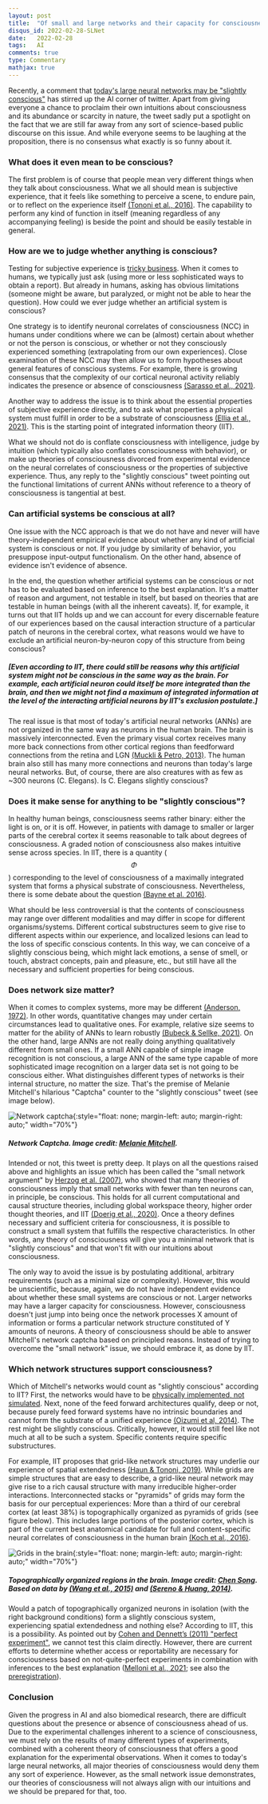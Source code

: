 ```yaml
---
layout: post
title:  "Of small and large networks and their capacity for consciousness"
disqus_id: 2022-02-28-SLNet
date:   2022-02-28
tags: 	AI
comments: true
type: Commentary
mathjax: true
---
```


Recently, a comment that [today's large neural networks may be "slightly conscious"](https://twitter.com/ilyasut/status/1491554478243258368) has stirred up the AI corner of twitter. Apart from giving everyone a chance to proclaim their own intuitions about consciousness and its abundance or scarcity in nature, the tweet sadly put a spotlight on the fact that we are still far away from any sort of science-based public discourse on this issue. And while everyone seems to be laughing at the proposition, there is no consensus what exactly is so funny about it.

### What does it even mean to be conscious?

The first problem is of course that people mean very different things when they talk about consciousness. What we all should mean is subjective experience, that it feels like something to perceive a scene, to endure pain, or to reflect on the experience itself [(Tononi et al., 2016)](https://www.nature.com/articles/nrn.2016.44). The capability to perform any kind of function in itself (meaning regardless of any accompanying feeling) is beside the point and should be easily testable in general. 

### How are we to judge whether anything is conscious?

Testing for subjective experience is [tricky business](../unfolding-argument-commentary/). When it comes to humans, we typically just ask (using more or less sophisticated ways to obtain a report). But already in humans, asking has obvious limitations (someone might be aware, but paralyzed, or might not be able to hear the question). How could we ever judge whether an artificial system is conscious?

One strategy is to identify neuronal correlates of consciousness (NCC) in humans under conditions where we can be (almost) certain about whether or not the person is conscious, or whether or not they consciously experienced something (extrapolating from our own experiences). Close examination of these NCC may then allow us to form hypotheses about general features of conscious systems. For example, there is growing consensus that the complexity of our cortical neuronal activity reliably indicates the presence or absence of consciousness [(Sarasso et al., 2021)](https://doi.org/10.1093/nc/niab023). 

Another way to address the issue is to think about the essential properties of subjective experience directly, and to ask what properties a physical system must fulfill in order to be a substrate of consciousness [(Ellia et al., 2021)](https://doi.org/10.1093/nc/niab023). This is the starting point of integrated information theory (IIT).

What we should not do is conflate consciousness with intelligence, judge by intuition (which typically also conflates consciousness with behavior), or make up theories of consciousness divorced from experimental evidence on the neural correlates of consciousness or the properties of subjective experience. Thus, any reply to the "slightly conscious" tweet pointing out the functional limitations of current ANNs without reference to a theory of consciousness is tangential at best.

### Can artificial systems be conscious at all?

One issue with the NCC approach is that we do not have and never will have theory-independent empirical evidence about whether any kind of artificial system is conscious or not. If you judge by similarity of behavior, you presuppose input-output functionalism. On the other hand, absence of evidence isn't evidence of absence. 

In the end, the question whether artificial systems can be conscious or not has to be evaluated based on inference to the best explanation. It's a matter of reason and argument, not testable in itself, but based on theories that are testable in human beings (with all the inherent caveats).
If, for example, it turns out that IIT holds up and we can account for every discernable feature of our experiences based on the causal interaction structure of a particular patch of neurons in the cerebral cortex, what reasons would we have to exclude an artificial neuron-by-neuron copy of this structure from being conscious?

##### [Even according to IIT, there could still be reasons why this artificial system might not be conscious in the same way as the brain. For example, each artificial neuron could itself be more integrated than the brain, and then we might not find a maximum of integrated information at the level of the interacting artificial neurons by IIT's exclusion postulate.]

The real issue is that most of today's artificial neural networks (ANNs) are not organized in the same way as neurons in the human brain. The brain is massively interconnected. Even the primary visual cortex receives many more back connections from other cortical regions than feedforward connections from the retina and LGN [(Muckli & Petro, 2013)](https://doi.org/10.1016/j.conb.2013.01.020). The human brain also still has many more connections and neurons than today's large neural networks. But, of course, there are also creatures with as few as ~300 neurons (C. Elegans). Is C. Elegans slightly conscious?

### Does it make sense for anything to be "slightly conscious"?

In healthy human beings, consciousness seems rather binary: either the light is on, or it is off. However, in patients with damage to smaller or larger parts of the cerebral cortex it seems reasonable to talk about degrees of consciousness. A graded notion of consciousness also makes intuitive sense across species. In IIT, there is a quantity ($$\Phi$$) corresponding to the level of consciousness of a maximally integrated system that forms a physical substrate of consciousness. Nevertheless, there is some debate about the question [(Bayne et al. 2016)](http://www.sciencedirect.com/science/article/pii/S136466131630002X).

What should be less controversial is that the contents of consciousness may range over different modalities and may differ in scope for different organisms/systems. Different cortical substructures seem to give rise to different aspects within our experience, and localized lesions can lead to the loss of specific conscious contents. In this way, we can conceive of a slightly conscious being, which might lack emotions, a sense of smell, or touch, abstract concepts, pain and pleasure, etc., but still have all the necessary and sufficient properties for being conscious. 

### Does network size matter?

When it comes to complex systems, more may be different [(Anderson, 1972)](https://www.science.org/doi/pdf/10.1126/science.177.4047.393). In other words, quantitative changes may under certain circumstances lead to qualitative ones. For example, relative size seems to matter for the ability of ANNs to learn robustly [(Bubeck & Sellke, 2021)](https://arxiv.org/abs/2105.12806). On the other hand, large ANNs are not really doing anything qualitatively different from small ones. If a small ANN capable of simple image recognition is not conscious, a large ANN of the same type capable of more sophisticated image recognition on a larger data set is not going to be conscious either. What distinguishes different types of networks is their internal structure, no matter the size. That's the premise of Melanie Mitchell's hilarious "Captcha" counter to the "slightly conscious" tweet (see image below).

![Network captcha](../images/SmallLargeNetworks/CaptchaNetworks.jpeg){:style="float: none; margin-left: auto; margin-right: auto;" width="70%"}

##### *<strong>Network Captcha.</strong> Image credit: [Melanie Mitchell](https://twitter.com/MelMitchell1/status/1492966598558294017?ref_src=twsrc%5Egoogle%7Ctwcamp%5Eserp%7Ctwgr%5Etweet).*

Intended or not, this tweet is pretty deep. It plays on all the questions raised above and highlights an issue which has been called the "small network argument" by [Herzog et al. (2007)](https://doi.org/10.1016/j.neunet.2007.09.001), who showed that many theories of consciousness imply that small networks with fewer than ten neurons can, in principle, be conscious. This holds for all current computational and causal structure theories, including global workspace theory, higher order thought theories, and IIT [(Doerig et al., 2020)](https://doi.org/10.1080/17588928.2020.1772214). Once a theory defines necessary and sufficient criteria for consciousness, it is possible to construct a small system that fulfills the respective characteristics. In other words, any theory of consciousness will give you a minimal network that is "slightly conscious" and that won't fit with our intuitions about consciousness. 

The only way to avoid the issue is by postulating additional, arbitrary requirements (such as a minimal size or complexity). However, this would be unscientific, because, again, we do not have independent evidence about whether these small systems are conscious or not. Larger networks may have a larger capacity for consciousness. However, consciousness doesn't just jump into being once the network processes X amount of information or forms a particular network structure constituted of Y amounts of neurons.
A theory of consciousness should be able to answer Mitchell's network captcha based on principled reasons. 
Instead of trying to overcome the "small network" issue, we should embrace it, as done by IIT.

### Which network structures support consciousness?

Which of Mitchell's networks would count as "slightly conscious" according to IIT? First, the networks would have to be [physically implemented, not simulated](../physical-vs-functional-states). Next, none of the feed forward architectures qualify, deep or not, because purely feed forward systems have no intrinsic boundaries and cannot form the substrate of a unified experience [(Oizumi et al, 2014)](
https://doi.org/10.1371/journal.pcbi.1003588). The rest might be slightly conscious. Critically, however, it would still feel like not much at all to be such a system. Specific contents require specific substructures.

For example, IIT proposes that grid-like network structures may underlie our experience of spatial extendedness [(Haun & Tononi, 2019)](https://doi.org/10.3390/e21121160). While grids are simple structures that are easy to describe, a grid-like neural network may give rise to a rich causal structure with many irreducible higher-order interactions. Interconnected stacks or "pyramids" of grids may form the basis for our perceptual experiences:
More than a third of our cerebral cortex (at least 38%) is topographically organized as pyramids of grids (see figure below). This includes large portions of the posterior cortex, which is part of the current best anatomical candidate for full and content-specific neural correlates of consciousness in the human brain [(Koch et al., 2016)](http://dx.doi.org/10.1038/nrn.2016.22).

![Grids in the brain](../images/SmallLargeNetworks/BrainGrids.jpg){:style="float: none; margin-left: auto; margin-right: auto;" width="70%"}
##### *<strong>Topographically organized regions in the brain.</strong> Image credit: [Chen Song](https://www.cardiff.ac.uk/people/view/1156548-song-chen). Based on data by [(Wang et al., 2015)](https://doi.org/10.1093/cercor/bhu277) and [(Sereno & Huang, 2014)](https://doi.org/10.1016/j.conb.2013.08.014).*

Would a patch of topographically organized neurons in isolation (with the right background conditions) form a slightly conscious system, experiencing spatial extendedness and nothing else? According to IIT, this is a possibility. As pointed out by [Cohen and Dennett’s (2011) "perfect experiment"](https://doi.org/10.1016/j.tics.2011.06.008), we cannot test this claim directly. However, there are current efforts to determine whether access or reportability are necessary for consciousness based on not-quite-perfect experiments in combination with inferences to the best explanation ([Melloni et al., 2021](https://www.science.org/doi/10.1126/science.abj3259); see also the [preregistration](https://osf.io/b23x7/)). 

### Conclusion

Given the progress in AI and also biomedical research, there are difficult questions about the presence or absence of consciousness ahead of us.
Due to the experimental challenges inherent to a science of consciousness, we must rely on the results of many different types of experiments, combined with a coherent theory of consciousness that offers a good explanation for the experimental observations. When it comes to today's large neural networks, all major theories of consciousness would deny them any sort of experience. However, as the small network issue demonstrates, our theories of consciousness will not always align with our intuitions and we should be prepared for that, too.

